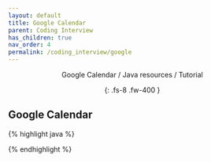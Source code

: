 ```yaml
---
layout: default
title: Google Calendar
parent: Coding Interview
has_children: true
nav_order: 4
permalink: /coding_interview/google
---
```

<div align="center" markdown="1">
Google Calendar / Java resources / Tutorial

{: .fs-8 .fw-400 }
</div>

## Google Calendar

{% highlight java %}

{% endhighlight %}